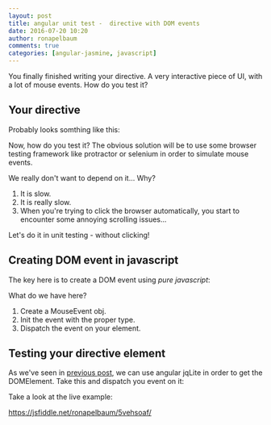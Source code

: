 ```yaml
---
layout: post
title: angular unit test -  directive with DOM events
date: 2016-07-20 10:20
author: ronapelbaum
comments: true
categories: [angular-jasmine, javascript]
---
```

You finally finished writing your directive. A very interactive piece of UI, with a lot of mouse events. How do you test it?

<!--more-->
<h2>Your directive</h2>
Probably looks somthing like this:

<script src="https://gist.github.com/ronapelbaum/3d386c0df3d1beb70f34d633c8b5150c.js"></script> 

Now, how do you test it?
The obvious solution will be to use some browser testing framework like protractor or selenium in order to simulate mouse events.

We really don't want to depend on it... Why?
<ol>
	<li>It is slow.</li>
	<li>It is really slow.</li>
	<li>When you're trying to click the browser automatically, you start to encounter some annoying scrolling issues...</li>
</ol>
Let's do it in unit testing - without clicking!
<h2>Creating DOM event in javascript</h2>
The key here is to create a DOM event using <em>pure javascript</em>:

<script src="https://gist.github.com/ronapelbaum/0f214713408282adcfa3c089f91da633.js"></script> 

What do we have here?

1. Create a MouseEvent obj.
2. Init the event with the proper type.
3. Dispatch the event on your element.
<h2>Testing your directive element</h2>
As we've seen in <a href="https://ronapelbaum.wordpress.com/2016/03/06/test-angular-directive/">previous post</a>, we can use angular jqLite in order to get the DOMElement. Take this and dispatch you event on it:

<script src="https://gist.github.com/ronapelbaum/ed29d0d51364a9a6de9e118d46da34ba.js"></script> 

Take a look at the live example:

<a href="https://jsfiddle.net/ronapelbaum/5vehsoaf/">https://jsfiddle.net/ronapelbaum/5vehsoaf/</a>

&nbsp;
